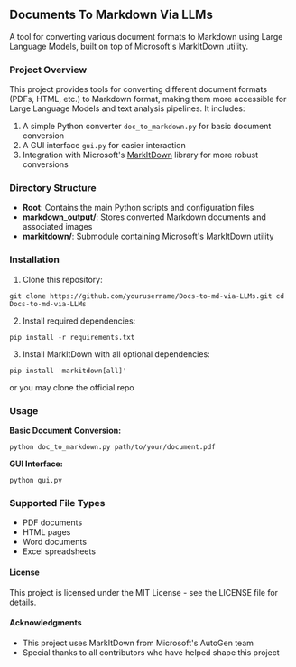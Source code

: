 ## Documents To Markdown Via LLMs
A tool for converting various document formats to Markdown using Large Language Models, built on top of Microsoft's MarkItDown utility.

### Project Overview
This project provides tools for converting different document formats (PDFs, HTML, etc.) to Markdown format, making them more accessible for Large Language Models and text analysis pipelines. It includes:

1. A simple Python converter `doc_to_markdown.py` for basic document conversion
2. A GUI interface `gui.py` for easier interaction
3. Integration with Microsoft's [MarkItDown](https://github.com/microsoft/markitdown) library for more robust conversions

### Directory Structure
- **Root**: Contains the main Python scripts and configuration files
- **markdown_output/**: Stores converted Markdown documents and associated images
- **markitdown/**: Submodule containing Microsoft's MarkItDown utility
### Installation
1. Clone this repository:

`
git clone https://github.com/yourusername/Docs-to-md-via-LLMs.git
cd Docs-to-md-via-LLMs
`

2. Install required dependencies:

`pip install -r requirements.txt`

3. Install MarkItDown with all optional dependencies:

`pip install 'markitdown[all]'`

 or you may clone the official repo
### Usage
**Basic Document Conversion:**

`python doc_to_markdown.py path/to/your/document.pdf`

**GUI Interface:**

`python gui.py`

### Supported File Types
- PDF documents
- HTML pages
- Word documents
- Excel spreadsheets 

#### License
This project is licensed under the MIT License - see the LICENSE file for details.

#### Acknowledgments
- This project uses MarkItDown from Microsoft's AutoGen team
- Special thanks to all contributors who have helped shape this project